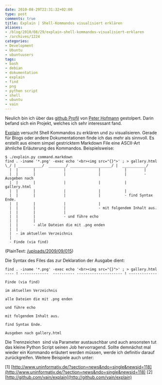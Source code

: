 ```yaml
---
date: 2010-08-29T22:31:32+02:00
type: post
comments: true
title: Explain | Shell-Kommandos visualisiert erklären
aliases:
- /blog/2010/08/29/explain-shell-kommandos-visualisiert-erklaren
- /archives/1224
categories:
- Development
- Ubuntu
- ubuntuusers
tags:
- bash
- debian
- dokumentation
- explain
- find
- png
- python script
- shell
- ubuntu
- vain
---
```


Neulich bin ich über das [github Profil](http://github.com/vain) von [Peter Hofmann](http://uninformativ.de)
gestolpert. Darin befand sich ein Projekt,
welches ich sehr interessant fand.

[Explain](http://github.com/vain/explain) versucht Shell Kommandos zu
erklären und zu visualisieren. Gerade für Blogs oder andere Dokumentationen
finde ich das mehr als sinnvoll. Es erstellt aus einem simpel gestricktem
Markdown File eine ASCII-Art ähnliche Erläuterung des Kommandos.
Beispielsweise:


    $ ./explain.py command.markdown
    find . -iname '*.png' -exec echo '<br><img src="{}">' ; > gallery.html
    \_/ | ___________/  ________/ ___________________/ |  ___________/
      |  |       |             |               |           |        |
      |  |       |             |               |           |        - Ausgeben nach
      |  |       |             |               |           |           gallery.html
      |  |       |             |               |           |
      |  |       |             |               |           - find Syntax Ende.
      |  |       |             |               |
      |  |       |             |               - mit folgendem Inhalt aus.
      |  |       |             |
      |  |       |             - und führe echo
      |  |       |
      |  |       - alle Dateien die mit .png enden
      |  |
      |  - im aktuellen Verzeichnis
      |
      - Finde (via find)


(PlainText: [/uploads/2009/09/015](/uploads/2009/09/015))

Die Syntax des Files das zur Deklaration der Ausgabe dient:


    find . -iname '*.png' -exec echo '<br><img src="{}">' ; > gallery.html
    ---- ! -------------  ---------- --------------------- ! -------------

    Finde (via find)

    im aktuellen Verzeichnis

    alle Dateien die mit .png enden

    und führe echo

    mit folgendem Inhalt aus.

    find Syntax Ende.

    Ausgeben nach gallery.html

Die Trennzeichen  sind via Parameter austauschbar und auch ansonsten tut
das kleine Python Script seinen Job hervorragend. Sollte demnächst mal
wieder ein Kommando erläutert werden müssen, werde ich definitiv darauf
zurückgreifen. Weitere Beispiele auch unter:

[1] [http://www.uninformativ.de/?section=news&ndo=single&newsid=118](http://www.uninformativ.de/?section=news&ndo=single&newsid=118)
[2] [http://github.com/vain/explain](http://github.com/vain/explain)

